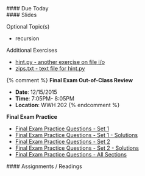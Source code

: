 <article class="due" markdown="block">
#### Due Today


</article>

<article class="slides" markdown="block">
#### Slides

Optional Topic(s)

* recursion

Additional Exercises

* [hint.py - another exercise on file i/o](homework/hw10/hint.py)
* [zips.txt - text file for hint.py](homework/hw10/zips.txt)

{% comment %}
__Final Exam Out-of-Class Review__

* __Date__: 12/15/2015  
* __Time__: 7:05PM- 8:05PM
* __Location__: WWH 202
{% endcomment %}

__Final Exam Practice__

* [Final Exam Practice Questions - Set 1](resources/handouts/final/final_practice_questions_set_1.pdf)
* [Final Exam Practice Questions - Set 1 - Solutions](resources//handouts/final/final_practice_questions_set_1_solutions.pdf)
* [Final Exam Practice Questions - Set 2](resources/handouts/final/final_practice_questions_set_2.pdf)
* [Final Exam Practice Questions - Set 2 - Solutions](resources/handouts/final/final_practice_questions_set_2_solutions.pdf)
* [Final Exam Practice Questions - All Sections](resources/handouts/final/finalsampleproblems.html)

</article>

<article class="assignments" markdown="block">
#### Assignments / Readings		


</article>
